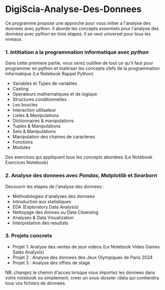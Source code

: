 # DigiScia-Analyse-Des-Donnees
Ce programme propose une approche pour vous initier a l'analyse des donnees avec python. Il aborde les concepts essentiels pour l'analyse des données avec python en trois etapes. Il se veut universel pour tous les niveaux.

### 1. Intitiation a la programmation informatique avec *python*
Dans cette premiere partie, vous serez outillee de tout ce qu'il faut pour programmer en python et maitriser les concepts clefs de la programmation informatique (Le Notebook Rappel Python)
- Variables et Types de variables
- Casting
- Operateurs mathematiques et de logique
- Structures conditionnelles
- Les boucles
- Interaction utilisateur
- Listes & Manipulations
- Dictionnaires & manipulations
- Tuples & Manipulations
- Sets & Manipulations
- Manipulation des chaines de caracteres
- Fonctions
- Modules

Des exercices qui appliquent tous les concepts abordees (Le Notebook Exercices Notebook)

### 2. Analyse des donnees avec *Pandas*, *Matplotlib* et *Searborn*
Decouvrir les etapes de l'analyse des donnees : 
- Methodologies d'analyses des donnees
- Introduction aux statistiques
- EDA (Exploratory Data Analysis)
- Nettoyage des donnes ou Data Cleansing
- Analyses & Data Visualization
- Interpretation des resultats

### 3. Projets concrets
- Projet 1: Analyse des ventes de jeux videos (Le Notebook Video Games Sales Analysis)
- Projet 2 : Analyse des donnees des Jeux Olympiques de Paris 2024
- Projet 3 : Analyse des offres de stage


NB: changez le chemin d'acces lorsque vous importez les donnees dans votre notebook ou simplement, creer un sous-dossier /data qui contiendra tous vos fichiers de donnees.


